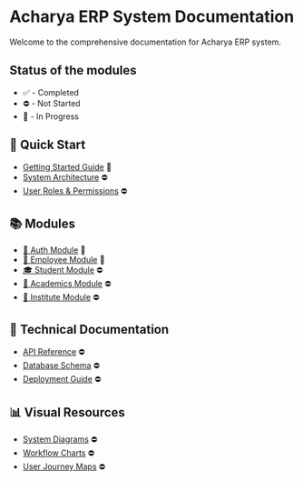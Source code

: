 # Acharya ERP System Documentation

Welcome to the comprehensive documentation for Acharya ERP system.

## Status of the modules
- ✅ - Completed
- ⛔️ - Not Started
- 🚧 - In Progress

## 🚀 Quick Start

- [Getting Started Guide](Getting-Started) 🚧
- [System Architecture](System-Architecture) ⛔️
- [User Roles & Permissions](User-Roles-and-Permissions) ⛔️

## 📚 Modules

- [🔐 Auth Module](Modules/Auth-Module.md) 🚧
- [👥 Employee Module](Modules/Employee/Employee-Module.md) 🚧
- [🎓 Student Module](Student-Module) ⛔️
- [📖 Academics Module](Academics-Module) ⛔️
- [🏢 Institute Module](Institute-Module) ⛔️

## 🔧 Technical Documentation

- [API Reference](API-Reference) ⛔️
- [Database Schema](Database-Schema) ⛔️
- [Deployment Guide](Deployment-Guide) ⛔️

## 📊 Visual Resources

- [System Diagrams](System-Diagrams) ⛔️
- [Workflow Charts](Workflow-Charts) ⛔️
- [User Journey Maps](User-Journey-Maps) ⛔️

